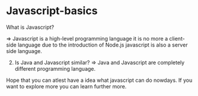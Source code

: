 # Javascript-basics
What is Javascript?

=> Javascript is a high-level programming language it is no more a client-side language due to the introduction of Node.js javascript is also a server side language.

2. Is Java and Javascript similar?
 => Java and Javascript are completely different programming language.

 Hope that you can atlest have a idea what javascript can do nowdays. If you want to explore more you can learn further more.